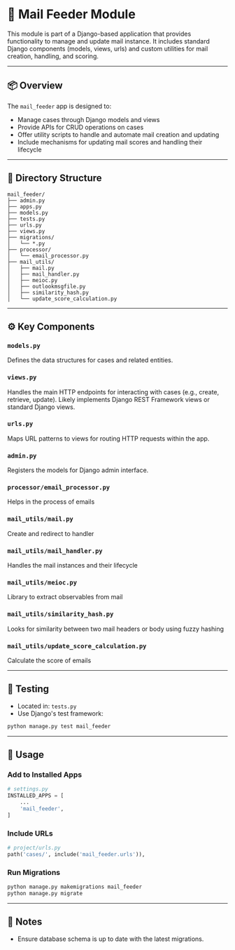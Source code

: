 # 🧳 Mail Feeder Module

This module is part of a Django-based application that provides functionality to manage and update mail instance. It includes standard Django components (models, views, urls) and custom utilities for mail creation, handling, and scoring.

---

## 📦 Overview

The `mail_feeder` app is designed to:
- Manage cases through Django models and views
- Provide APIs for CRUD operations on cases
- Offer utility scripts to handle and automate mail creation and updating
- Include mechanisms for updating mail scores and handling their lifecycle

---

## 🧩 Directory Structure

```
mail_feeder/
├── admin.py
├── apps.py
├── models.py
├── tests.py
├── urls.py
├── views.py
├── migrations/
│   └── *.py
├── processor/
│   └── email_processor.py
├── mail_utils/
│   ├── mail.py
│   ├── mail_handler.py
│   ├── meioc.py
│   ├── outlookmsgfile.py
│   ├── similarity_hash.py
│   └── update_score_calculation.py
```

---

## ⚙️ Key Components

### `models.py`
Defines the data structures for cases and related entities.

### `views.py`
Handles the main HTTP endpoints for interacting with cases (e.g., create, retrieve, update). Likely implements Django REST Framework views or standard Django views.

### `urls.py`
Maps URL patterns to views for routing HTTP requests within the app.

### `admin.py`
Registers the models for Django admin interface.

### `processor/email_processor.py`
Helps in the process of emails

### `mail_utils/mail.py`
Create and redirect to handler

### `mail_utils/mail_handler.py`
Handles the mail instances and their lifecycle

### `mail_utils/meioc.py`
Library to extract observables from mail

### `mail_utils/similarity_hash.py`
Looks for similarity between two mail headers or body using fuzzy hashing

### `mail_utils/update_score_calculation.py`
Calculate the score of emails

---

## 🧪 Testing

- Located in: `tests.py`
- Use Django's test framework:
```bash
python manage.py test mail_feeder
```

---

## 🔧 Usage

### Add to Installed Apps
```python
# settings.py
INSTALLED_APPS = [
    ...
    'mail_feeder',
]
```

### Include URLs
```python
# project/urls.py
path('cases/', include('mail_feeder.urls')),
```

### Run Migrations
```bash
python manage.py makemigrations mail_feeder
python manage.py migrate
```

---

## 📌 Notes

- Ensure database schema is up to date with the latest migrations.
